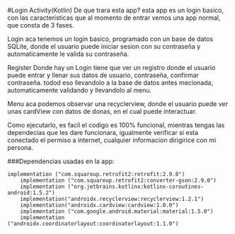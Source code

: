 #Login Activity(Kotlin)
De que trara esta app?
esta app es un login basico, con las caracteristicas que al momento de entrar vemos una app normal, que consta de 3 fases.

Login
aca tenemos un login basico, programado con un base de datos SQLite, donde el usuario puede iniciar sesion con su contraseña y automaticamente le valida su contraseña.

Register
Donde hay un Login tiene que ver un registro donde el usuario puede entrar y llenar sus datos de usuario, contraseña, confirmar contraseña.
todod eso llevandolo a la base de datos antes mecionada, automaticamente validando y llevandolo al menu.

Menu
aca podemos observar una recyclerview, donde el usuario puede ver unas cardView con datos de donas, en el cual puede interactuar.

Como ejecutarlo, es facil el codigo es 100% funcional, mientras tengas las dependecias que les dare funcionara, igualmente verificar si esta conectado el permiso a internet, cualquier informacion dirigirice con mi persona.

###Dependencias usadas en la app:

    implementation ("com.squareup.retrofit2:retrofit:2.9.0")
        implementation ("com.squareup.retrofit2:converter-gson:2.9.0")
        implementation ("org.jetbrains.kotlinx:kotlinx-coroutines-android:1.5.2")
        implementation("androidx.recyclerview:recyclerview:1.2.1")
        implementation("androidx.cardview:cardview:1.0.0")
        implementation ("com.google.android.material:material:1.5.0")
        implementation ("androidx.coordinatorlayout:coordinatorlayout:1.1.0")

